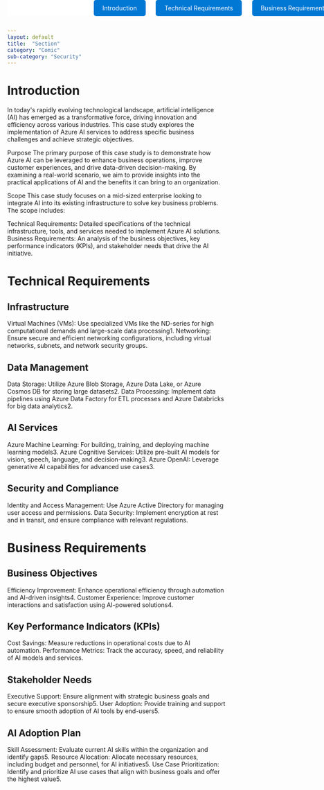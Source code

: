 ```yaml
---
layout: default
title:  "Section"
category: "Comic"
sub-category: "Security"
---
```

<!-- Buttons -->
<div class="fixed-buttons">
  <a href="#introduction" class="button">Introduction</a>
  <a href="#technical-requirements" class="button">Technical Requirements</a>
  <a href="#business-requirements" class="button">Business Requirements</a>
</div>

# Introduction
<a id="introduction"></a>
In today's rapidly evolving technological landscape, artificial intelligence (AI) has emerged as a transformative force, driving innovation and efficiency across various industries. This case study explores the implementation of Azure AI services to address specific business challenges and achieve strategic objectives.

Purpose
The primary purpose of this case study is to demonstrate how Azure AI can be leveraged to enhance business operations, improve customer experiences, and drive data-driven decision-making. By examining a real-world scenario, we aim to provide insights into the practical applications of AI and the benefits it can bring to an organization.

Scope
This case study focuses on a mid-sized enterprise looking to integrate AI into its existing infrastructure to solve key business problems. The scope includes:

Technical Requirements: Detailed specifications of the technical infrastructure, tools, and services needed to implement Azure AI solutions.
Business Requirements: An analysis of the business objectives, key performance indicators (KPIs), and stakeholder needs that drive the AI initiative.

# Technical Requirements
<a id="technical-requirements"></a>

## Infrastructure

Virtual Machines (VMs): Use specialized VMs like the ND-series for high computational demands and large-scale data processing1.
Networking: Ensure secure and efficient networking configurations, including virtual networks, subnets, and network security groups.

## Data Management

Data Storage: Utilize Azure Blob Storage, Azure Data Lake, or Azure Cosmos DB for storing large datasets2.
Data Processing: Implement data pipelines using Azure Data Factory for ETL processes and Azure Databricks for big data analytics2.

## AI Services

Azure Machine Learning: For building, training, and deploying machine learning models3.
Azure Cognitive Services: Utilize pre-built AI models for vision, speech, language, and decision-making3.
Azure OpenAI: Leverage generative AI capabilities for advanced use cases3.

## Security and Compliance

Identity and Access Management: Use Azure Active Directory for managing user access and permissions.
Data Security: Implement encryption at rest and in transit, and ensure compliance with relevant regulations.

# Business Requirements
<a id="business-requirements"></a>
## Business Objectives

Efficiency Improvement: Enhance operational efficiency through automation and AI-driven insights4.
Customer Experience: Improve customer interactions and satisfaction using AI-powered solutions4.
## Key Performance Indicators (KPIs)

Cost Savings: Measure reductions in operational costs due to AI automation.
Performance Metrics: Track the accuracy, speed, and reliability of AI models and services.
## Stakeholder Needs

Executive Support: Ensure alignment with strategic business goals and secure executive sponsorship5.
User Adoption: Provide training and support to ensure smooth adoption of AI tools by end-users5.
## AI Adoption Plan

Skill Assessment: Evaluate current AI skills within the organization and identify gaps5.
Resource Allocation: Allocate necessary resources, including budget and personnel, for AI initiatives5.
Use Case Prioritization: Identify and prioritize AI use cases that align with business goals and offer the highest value5.

<style>
 
  .fixed-buttons {
  position: fixed;
  top: 0;
  width: 100%;
  background-color: white; /* Optional: to match the background */
  text-align: center;
  padding: 10px 0;
  z-index: 1000; /* Ensure it stays on top of other content */
}
.button {
  margin: 0 10px;
  padding: 10px 20px;
  background-color: #0078d4;
  color: white;
  text-decoration: none;
  border-radius: 5px;
}

.button:hover {
  background-color: #0056b3;
}
</style>
